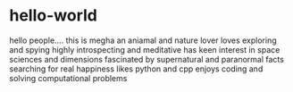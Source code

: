 # hello-world
hello people....
this is megha 
an aniamal and nature lover
loves exploring and  spying 
highly introspecting and meditative
has keen interest in space sciences and dimensions
fascinated by supernatural and paranormal facts
searching for real happiness
likes python and cpp
enjoys coding and solving computational problems
